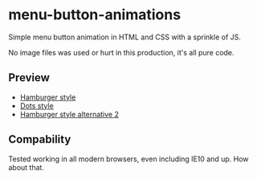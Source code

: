 # menu-button-animations
Simple menu button animation in HTML and CSS with a sprinkle of JS.

No image files was used or hurt in this production, it's all pure code.

## Preview
* [Hamburger style](https://kevinoes.github.io/menu-button-animations/menu-button-burger.html)
* [Dots style](https://kevinoes.github.io/menu-button-animations/menu-button-dots.html)
* [Hamburger style alternative 2](https://kevinoes.github.io/menu-button-animations/menu-button-burger-2.html)

## Compability
Tested working in all modern browsers, even including IE10 and up. How about that.
